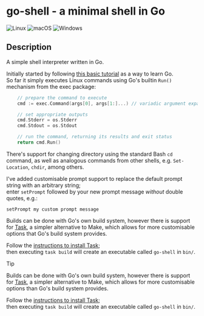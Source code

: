 # go-shell - a minimal shell in Go
![Linux](https://img.shields.io/badge/-Linux-grey?logo=linux)
![macOS](https://img.shields.io/badge/-macOS-black?logo=apple)
![Windows](https://img.shields.io/badge/-Windows-red)

<!--
<div align="left">
<img style="vertical-align: middle; height: 20px; width: 59px;" src="https://img.shields.io/badge/-Linux-grey?logo=linux" />
<img style="vertical-align: middle; height: 20px; width: 59px;" src="https://img.shields.io/badge/-macOS-black?logo=apple" />
<img style="vertical-align: middle; height: 20px; width: 59px;" src="https://img.shields.io/badge/-Windows-red" /><br><br>
<img style="vertical-align: middle; height: 40px; width: 40px;" src="https://cdn.jsdelivr.net/gh/devicons/devicon@latest/icons/go/go-original-wordmark.svg" />
-->
## Description

A simple shell interpreter written in Go.  

Initially started by following [this basic tutorial](https://blog.init-io.net/post/2018/07-01-go-unix-shell/) as a way to learn Go.  
So far it simply executes Linux commands using Go's builtin `Run()` mechanism from the exec package:
```go
	// prepare the command to execute
	cmd := exec.Command(args[0], args[1:]...) // variadic argument expansion

	// set appropriate outputs
	cmd.Stderr = os.Stderr
	cmd.Stdout = os.Stdout

	// run the command, returning its results and exit status
	return cmd.Run()
```
There's support for changing directory using the standard Bash `cd` command, as well as analogous commands from other shells, e.g. `Set-Location`, `chdir`, among others.  

I've added customisable prompt support to replace the default prompt string with an arbitrary string;  
enter `setPrompt` followed by your new prompt message *without* double quotes, e.g.:  
```
setPrompt my custom prompt message
```
Builds can be done with Go's own build system, however there is support for [Task](https://taskfile.dev/), a simpler alternative to Make, which allows for more customisable options that Go's build system provides.  
 
Follow the [instructions to install Task](https://taskfile.dev/installation/);  
then executing `task build` will create an executable called `go-shell` in `bin/`.  

> [!TIP]  
> Builds can be done with Go's own build system, however there is support for [Task](https://taskfile.dev/), a simpler alternative to Make, which allows for more customisable options than Go's build system provides.  
> 
> Follow the [instructions to install Task](https://taskfile.dev/installation/);  
> then executing `task build` will create an executable called `go-shell` in `bin/`.  
